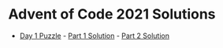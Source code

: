 # Advent of Code 2021 Solutions

- [Day 1 Puzzle](https://adventofcode.com/2021/day/1) - [Part 1 Solution](./day1/part1.js) - [Part 2 Solution](./day1/part2.js)